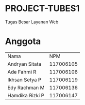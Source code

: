 PROJECT-TUBES1
==============

Tugas Besar Layanan Web 

Anggota
==============
<table>
<td>Nama</td>
<td>NPM</td>

<tr>
<td>Andryan Sitata</td>      <td>117006105</td>
</tr>
<tr>
<td>Ade Fahmi R</td>         <td>117006106</td>
</tr>
<tr>
<td>Ikhsan Setya P</td>      <td>117006119</td>
</tr>
<tr>
<td>Edy Rachman M</td>       <td>117006136</td>
</tr>
<tr>
<td>Hamdika Rizki P</td>     <td>117006147</td>
</tr>
</table>
